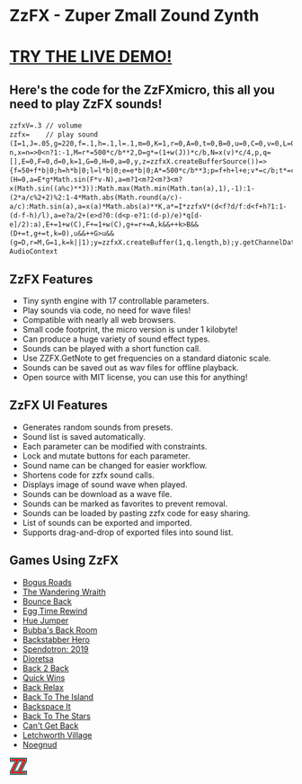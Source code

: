 # ZzFX - Zuper Zmall Zound Zynth

# [TRY THE LIVE DEMO!](https://zzfx.3d2k.com)


## Here's the code for the ZzFXmicro, this all you need to play ZzFX sounds!

```
zzfxV=.3 // volume
zzfx=    // play sound
(I=1,J=.05,g=220,f=.1,h=.1,l=.1,m=0,K=1,r=0,A=0,t=0,B=0,u=0,C=0,v=0,L=0,e=0,c=2*Math.PI,b=44100,w=n=>2*n*Math.random()-n,x=n=>0<n?1:-1,M=r*=500*c/b**2,D=g*=(1+w(J))*c/b,N=x(v)*c/4,p,q=[],E=0,F=0,d=0,k=1,G=0,H=0,a=0,y,z=zzfxX.createBufferSource())=>{f=50+f*b|0;h=h*b|0;l=l*b|0;e=e*b|0;A*=500*c/b**3;p=f+h+l+e;v*=c/b;t*=c/b;B*=b;for(u*=b;d<p;q[d++]=a)++H>100*L&&(H=0,a=E*g*Math.sin(F*v-N),a=m?1<m?2<m?3<m?x(Math.sin((a%c)**3)):Math.max(Math.min(Math.tan(a),1),-1):1-(2*a/c%2+2)%2:1-4*Math.abs(Math.round(a/c)-a/c):Math.sin(a),a=x(a)*Math.abs(a)**K,a*=I*zzfxV*(d<f?d/f:d<f+h?1:1-(d-f-h)/l),a=e?a/2+(e>d?0:(d<p-e?1:(d-p)/e)*q[d-e]/2):a),E+=1+w(C),F+=1+w(C),g+=r+=A,k&&++k>B&&(D+=t,g+=t,k=0),u&&++G>u&&(g=D,r=M,G=1,k=k||1);y=zzfxX.createBuffer(1,q.length,b);y.getChannelData(0).set(q);z.buffer=y;z.connect(zzfxX.destination);z.start()};zzfxX=new AudioContext
```

## ZzFX Features

- Tiny synth engine with 17 controllable parameters.
- Play sounds via code, no need for wave files!
- Compatible with nearly all web browsers.
- Small code footprint, the micro version is under 1 kilobyte!
- Can produce a huge variety of sound effect types.
- Sounds can be played with a short function call.
- Use ZZFX.GetNote to get frequencies on a standard diatonic scale.
- Sounds can be saved out as wav files for offline playback.
- Open source with MIT license, you can use this for anything!

## ZzFX UI Features

- Generates random sounds from presets.
- Sound list is saved automatically.
- Each parameter can be modified with constraints.
- Lock and mutate buttons for each parameter.
- Sound name can be changed for easier workflow.
- Shortens code for zzfx sound calls.
- Displays image of sound wave when played.
- Sounds can be download as a wave file.
- Sounds can be marked as favorites to prevent removal.
- Sounds can be loaded by pasting zzfx code for easy sharing.
- List of sounds can be exported and imported.
- Supports drag-and-drop of exported files into sound list.

## Games Using ZzFX

- [Bogus Roads](https://www.newgrounds.com/portal/view/747570)
- [The Wandering Wraith](https://js13kgames.com/entries/the-wandering-wraith)
- [Bounce Back](https://js13kgames.com/entries/bounce-back)
- [Egg Time Rewind](https://killedbyapixel.itch.io/egg-time)
- [Hue Jumper](https://killedbyapixel.itch.io/hue-jumper)
- [Bubba's Back Room](https://js13kgames.com/entries/bubbas-back-room)
- [Backstabber Hero](https://js13kgames.com/entries/backstabber-hero)
- [Spendotron: 2019](https://killedbyapixel.itch.io/currency-wars)
- [Dioretsa](https://js13kgames.com/entries/20461-dioretsa)
- [Back 2 Back](https://js13kgames.com/entries/back-2-back)
- [Quick Wins](https://js13kgames.com/entries/quick-wins)
- [Back Relax](http://js13kgames.com/entries/back-relax)
- [Back To The Island](https://js13kgames.com/entries/back-to-the-island)
- [Backspace It](http://js13kgames.com/entries/backspace-it)
- [Back To The Stars](https://js13kgames.com/entries/back-to-the-stars)
- [Can't Get Back](https://js13kgames.com/entries/cant-get-back)
- [Letchworth Village](https://js13kgames.com/entries/letchworth-village)
- [Noegnud](https://js13kgames.com/entries/noegnud)

![ZzFX Image](/favicon.png) 

